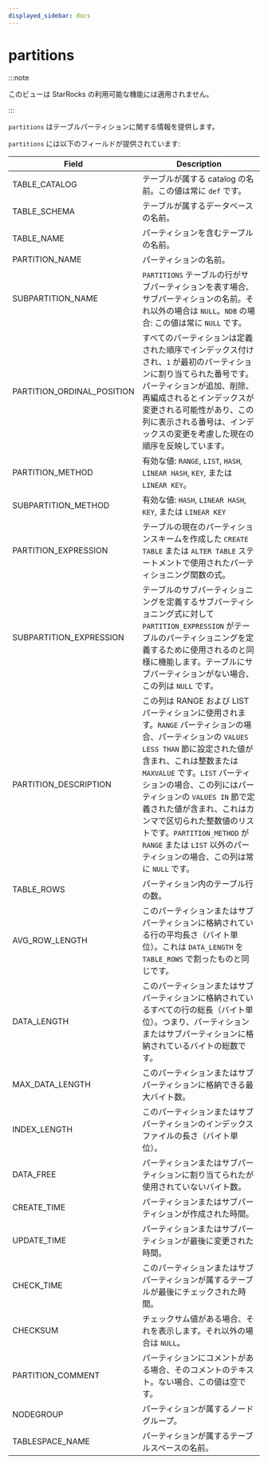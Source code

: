 ```yaml
---
displayed_sidebar: docs
---
```


# partitions

:::note

このビューは StarRocks の利用可能な機能には適用されません。

:::

`partitions` はテーブルパーティションに関する情報を提供します。

`partitions` には以下のフィールドが提供されています:

| **Field**                  | **Description**                                              |
| -------------------------- | ------------------------------------------------------------ |
| TABLE_CATALOG              | テーブルが属する catalog の名前。この値は常に `def` です。 |
| TABLE_SCHEMA               | テーブルが属するデータベースの名前。                         |
| TABLE_NAME                 | パーティションを含むテーブルの名前。                         |
| PARTITION_NAME             | パーティションの名前。                                       |
| SUBPARTITION_NAME          | `PARTITIONS` テーブルの行がサブパーティションを表す場合、サブパーティションの名前。それ以外の場合は `NULL`。`NDB` の場合: この値は常に `NULL` です。 |
| PARTITION_ORDINAL_POSITION | すべてのパーティションは定義された順序でインデックス付けされ、`1` が最初のパーティションに割り当てられた番号です。パーティションが追加、削除、再編成されるとインデックスが変更される可能性があり、この列に表示される番号は、インデックスの変更を考慮した現在の順序を反映しています。 |
| PARTITION_METHOD           | 有効な値: `RANGE`, `LIST`, `HASH`, `LINEAR HASH`, `KEY`, または `LINEAR KEY`。 |
| SUBPARTITION_METHOD        | 有効な値: `HASH`, `LINEAR HASH`, `KEY`, または `LINEAR KEY`  |
| PARTITION_EXPRESSION       | テーブルの現在のパーティションスキームを作成した `CREATE TABLE` または `ALTER TABLE` ステートメントで使用されたパーティショニング関数の式。 |
| SUBPARTITION_EXPRESSION    | テーブルのサブパーティショニングを定義するサブパーティショニング式に対して `PARTITION_EXPRESSION` がテーブルのパーティショニングを定義するために使用されるのと同様に機能します。テーブルにサブパーティションがない場合、この列は `NULL` です。 |
| PARTITION_DESCRIPTION      | この列は RANGE および LIST パーティションに使用されます。`RANGE` パーティションの場合、パーティションの `VALUES LESS THAN` 節に設定された値が含まれ、これは整数または `MAXVALUE` です。`LIST` パーティションの場合、この列にはパーティションの `VALUES IN` 節で定義された値が含まれ、これはカンマで区切られた整数値のリストです。`PARTITION_METHOD` が `RANGE` または `LIST` 以外のパーティションの場合、この列は常に `NULL` です。 |
| TABLE_ROWS                 | パーティション内のテーブル行の数。                           |
| AVG_ROW_LENGTH             | このパーティションまたはサブパーティションに格納されている行の平均長さ（バイト単位）。これは `DATA_LENGTH` を `TABLE_ROWS` で割ったものと同じです。 |
| DATA_LENGTH                | このパーティションまたはサブパーティションに格納されているすべての行の総長（バイト単位）。つまり、パーティションまたはサブパーティションに格納されているバイトの総数です。 |
| MAX_DATA_LENGTH            | このパーティションまたはサブパーティションに格納できる最大バイト数。 |
| INDEX_LENGTH               | このパーティションまたはサブパーティションのインデックスファイルの長さ（バイト単位）。 |
| DATA_FREE                  | パーティションまたはサブパーティションに割り当てられたが使用されていないバイト数。 |
| CREATE_TIME                | パーティションまたはサブパーティションが作成された時間。     |
| UPDATE_TIME                | パーティションまたはサブパーティションが最後に変更された時間。 |
| CHECK_TIME                 | このパーティションまたはサブパーティションが属するテーブルが最後にチェックされた時間。 |
| CHECKSUM                   | チェックサム値がある場合、それを表示します。それ以外の場合は `NULL`。 |
| PARTITION_COMMENT          | パーティションにコメントがある場合、そのコメントのテキスト。ない場合、この値は空です。 |
| NODEGROUP                  | パーティションが属するノードグループ。                       |
| TABLESPACE_NAME            | パーティションが属するテーブルスペースの名前。               |